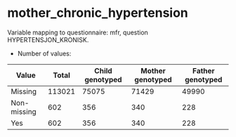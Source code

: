 # mother_chronic_hypertension
Variable mapping to questionnaire: mfr, question HYPERTENSJON_KRONISK.
- Number of values:

| Value | Total | Child genotyped | Mother genotyped | Father genotyped |
| ----- | ----- | --------------- | ---------------- | ---------------- |
| Missing | 113021 | 75075 | 71429 | 49990 |
| Non-missing | 602 | 356 | 340 | 228 |
| Yes | 602 | 356 | 340 |228 |



